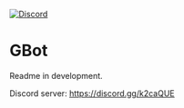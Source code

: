 [![Discord](https://discordapp.com/api/guilds/249871861389721600/widget.png)](https://discord.gg/k2caQUE)
# GBot
Readme in development.

Discord server: https://discord.gg/k2caQUE
